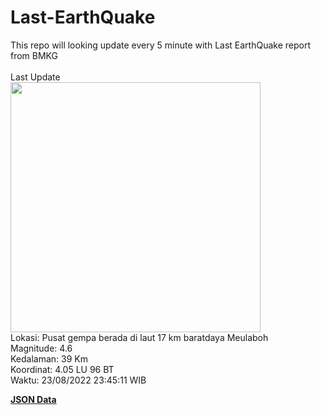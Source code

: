 # Last-EarthQuake
This repo will looking update every 5 minute with Last EarthQuake report from BMKG
<br>
<br>
Last Update
<br>
<img src="https://ews.bmkg.go.id/TEWS/data/20220823234511.mmi.jpg" width="400"/>
<br>
Lokasi: Pusat gempa berada di laut 17 km baratdaya Meulaboh <br>
Magnitude: 4.6 <br>
Kedalaman: 39 Km <br>
Koordinat: 4.05 LU 96 BT <br>
Waktu: 23/08/2022 23:45:11 WIB <br>

<a href="./data/data.json">**JSON Data**</a>
